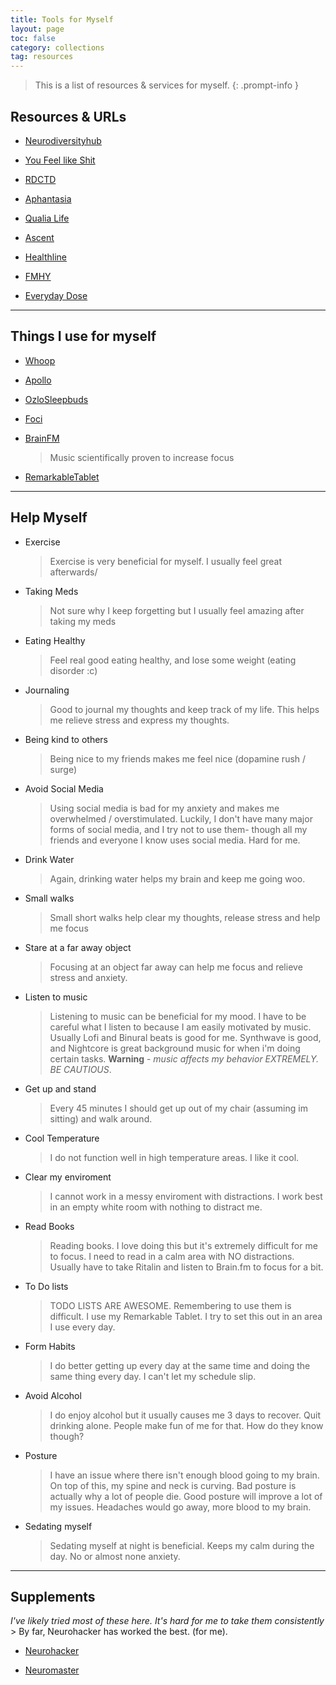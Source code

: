 ```yaml
---
title: Tools for Myself
layout: page
toc: false
category: collections
tag: resources
---
```


> This is a list of resources & services for myself.
{: .prompt-info }

## Resources & URLs

- [Neurodiversityhub](https://www.neurodiversityhub.org/)

- [You Feel like Shit](https://philome.la/jace_harr/you-feel-like-shit-an-interactive-self-care-guide/play/index.html)

- [RDCTD](https://rdctd.pro/)

- [Aphantasia](https://aphantasia.com/)

- [Qualia Life](https://www.qualialife.com/)

- [Ascent](https://play.google.com/store/apps/details/Ascent_mindful_appblock?id=com.ascent&hl=en_US&pli=1)

- [Healthline](https://www.healthline.com/)

- [FMHY](https://fmhy.net/edupiracyguide)

- [Everyday Dose](https://www.everydaydose.com/)

---

## Things I use for myself

- [Whoop](https://join.whoop.com/seth)

- [Apollo](https://apolloneuro.com/)

- [OzloSleepbuds](https://ozlosleep.com/)

- [Foci](https://fociai.com/)

- [BrainFM](https://brain.fm)
    > Music scientifically proven to increase focus

- [RemarkableTablet](https://remarkable.com)


---

## Help Myself

- Exercise
    > Exercise is very beneficial for myself. I usually feel great afterwards/

- Taking Meds
    > Not sure why I keep forgetting but I usually feel amazing after taking my meds

- Eating Healthy
    > Feel real good eating healthy, and lose some weight (eating disorder :c)

- Journaling
    > Good to journal my thoughts and keep track of my life. This helps me relieve stress and express my thoughts.

- Being kind to others
    > Being nice to my friends makes me feel nice (dopamine rush / surge)

- Avoid Social Media
    > Using social media is bad for my anxiety and makes me overwhelmed / overstimulated. Luckily, I don't have many major forms of social media, and I try not to use them- though all my friends and everyone I know uses social media. Hard for me.

- Drink Water
    > Again, drinking water helps my brain and keep me going woo.

- Small walks
    > Small short walks help clear my thoughts, release stress and help me focus

- Stare at a far away object
    > Focusing at an object far away can help me focus and relieve stress and anxiety.

- Listen to music
    > Listening to music can be beneficial for my mood. I have to be careful what I listen to because I am easily motivated by music. Usually Lofi and Binural beats is good for me. Synthwave is good, and Nightcore is great background music for when i'm doing certain tasks. **Warning** - *music affects my behavior EXTREMELY. BE CAUTIOUS*.

- Get up and stand
    > Every 45 minutes I should get up out of my chair (assuming im sitting) and walk around.

- Cool Temperature
    > I do not function well in high temperature areas. I like it cool.

- Clear my enviroment
    > I cannot work in a messy enviroment with distractions. I work best in an empty white room with nothing to distract me.

- Read Books
    > Reading books. I love doing this but it's extremely difficult for me to focus. I need to read in a calm area with NO distractions. Usually have to take Ritalin and listen to Brain.fm to focus for a bit.

- To Do lists
    > TODO LISTS ARE AWESOME. Remembering to use them is difficult. I use my Remarkable Tablet. I try to set this out in an area I use every day.

- Form Habits
    > I do better getting up every day at the same time and doing the same thing every day. I can't let my schedule slip.

- Avoid Alcohol
    > I do enjoy alcohol but it usually causes me 3 days to recover. Quit drinking alone. People make fun of me for that. How do they know though?

- Posture
    > I have an issue where there isn't enough blood going to my brain. On top of this, my spine and neck is curving. Bad posture is actually why a lot of people die. Good posture will improve a lot of my issues. Headaches would go away, more blood to my brain.

- Sedating myself
    > Sedating myself at night is beneficial. Keeps my calm during the day. No or almost none anxiety.

---

## Supplements

*I've likely tried most of these here. It's hard for me to take them consistently*
    > By far, Neurohacker has worked the best. (for me).

- [Neurohacker](https://neurohacker.com/)

- [Neuromaster](https://shop.bulletproof.com/products/energy-focus)

